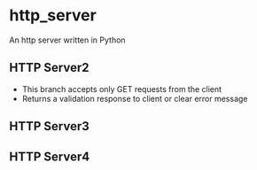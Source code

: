 # http_server
An http server written in Python  

## HTTP Server2
- This branch accepts only GET requests from the client  
- Returns a validation response to client or clear error message

## HTTP Server3


## HTTP Server4
